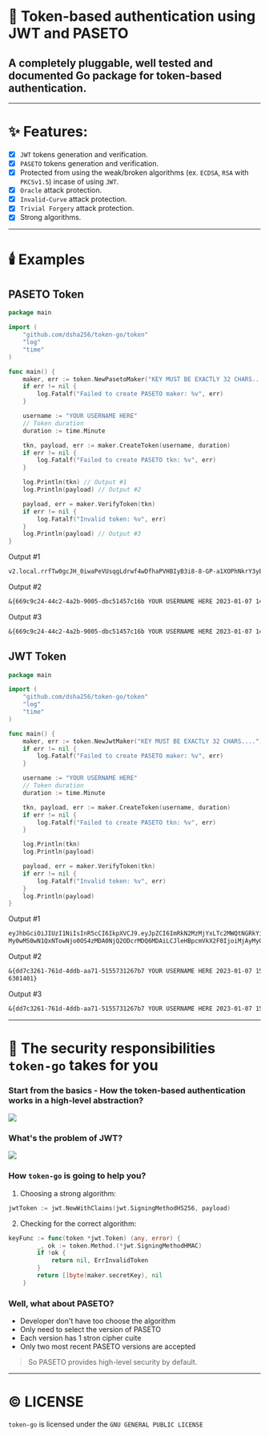# :rocket: Token-based authentication using JWT and PASETO
## A completely pluggable, well tested and documented Go package for token-based authentication.

---

# :sparkles: Features:
- [x] `JWT` tokens generation and verification.
- [x] `PASETO` tokens generation and verification.
- [x] Protected from using the weak/broken algorithms (ex. `ECDSA`, `RSA` with `PKCSv1.5`) incase of using `JWT`.
- [x] `Oracle` attack protection.
- [x] `Invalid-Curve` attack protection.
- [x] `Trivial Forgery` attack protection.
- [x] Strong algorithms.

---

# :candle: Examples
## PASETO Token
```go
package main

import (
	"github.com/dsha256/token-go/token"
	"log"
	"time"
)

func main() {
	maker, err := token.NewPasetoMaker("KEY MUST BE EXACTLY 32 CHARS....")
	if err != nil {
		log.Fatalf("Failed to create PASETO maker: %v", err)
	}

	username := "YOUR USERNAME HERE"
	// Token duration
	duration := time.Minute

	tkn, payload, err := maker.CreateToken(username, duration)
	if err != nil {
		log.Fatalf("Failed to create PASETO tkn: %v", err)
	}

	log.Println(tkn) // Output #1
	log.Println(payload) // Output #2

	payload, err = maker.VerifyToken(tkn)
	if err != nil {
		log.Fatalf("Invalid token: %v", err)
	}
	log.Println(payload) // Output #3
}
```

Output #1
```txt
v2.local.rrfTw0gcJH_0iwaPeVUsqgLdrwf4wDfhaPVHBIyB3i8-8-GP-a1XOPhNkrY3yEZnZkJebiNyivGaRdZvpyZsUzPJzArJCwz3rt2dmiCDPtyBstlZ5fTBYKU7dN51aRl5zHR6cXnvmHsK21KTBZ3BB65nc5eBuRXAHz9IKB3TIwjYeWQk6cu9nutAfiEZ8oQ2la4Q-pruIRYv_1niwilmwZWQVTnUmEiBhjoRAlkcilp-buDycHs_LwwS1bVt_lEbmhgyKc3CYFJSxg-q6tKD6ZkU0k-Dw84e.bnVsbA
```

Output #2
```txt
&{669c9c24-44c2-4a2b-9005-dbc51457c16b YOUR USERNAME HERE 2023-01-07 14:47:36.55678518 +0400 +04 m=+0.000188001 2023-01-07 14:48:36.55678518 +0400 +04 m=+60.000188101}
```

Output #3
```txt
&{669c9c24-44c2-4a2b-9005-dbc51457c16b YOUR USERNAME HERE 2023-01-07 14:47:36.55678518 +0400 +04 2023-01-07 14:48:36.55678518 +0400 +04}
```

## JWT Token
```go
package main

import (
	"github.com/dsha256/token-go/token"
	"log"
	"time"
)

func main() {
	maker, err := token.NewJwtMaker("KEY MUST BE EXACTLY 32 CHARS....")
	if err != nil {
		log.Fatalf("Failed to create PASETO maker: %v", err)
	}

	username := "YOUR USERNAME HERE"
	// Token duration
	duration := time.Minute

	tkn, payload, err := maker.CreateToken(username, duration)
	if err != nil {
		log.Fatalf("Failed to create PASETO tkn: %v", err)
	}

	log.Println(tkn)
	log.Println(payload)

	payload, err = maker.VerifyToken(tkn)
	if err != nil {
		log.Fatalf("Invalid token: %v", err)
	}
	log.Println(payload)
}
```

Output #1
```txt
eyJhbGciOiJIUzI1NiIsInR5cCI6IkpXVCJ9.eyJpZCI6ImRkN2MzMjYxLTc2MWQtNGRkYi1hYTcxLTUxNTU3MzEyNjdiNyIsInVzZXJuYW1lIjoiWU9VUiBVU0VSTkFNRSBIRVJFIiwiaXNzdWVkX2F0IjoiMjAy
My0wMS0wN1QxNTowNjo0OS4zMDA0NjQ2ODcrMDQ6MDAiLCJleHBpcmVkX2F0IjoiMjAyMy0wMS0wN1QxNTowNzo0OS4zMDA0NjQ3ODcrMDQ6MDAifQ.IYJFRd7yhxoZbXuis2ptDdjidhY4SMzIzCMvMxiZboE
```

Output #2
```txt
&{dd7c3261-761d-4ddb-aa71-5155731267b7 YOUR USERNAME HERE 2023-01-07 15:06:49.300464687 +0400 +04 m=+0.016301401 2023-01-07 15:07:49.300464787 +0400 +04 m=+60.01
6301401}
```

Output #3
```txt
&{dd7c3261-761d-4ddb-aa71-5155731267b7 YOUR USERNAME HERE 2023-01-07 15:06:49.300464687 +0400 +04 2023-01-07 15:07:49.300464787 +0400 +04}
```

---

# :beers: The security responsibilities `token-go` takes for you
### Start from the basics - How the token-based authentication works in a high-level abstraction?
![](https://github.com/dsha256/token-go/blob/main/doc/images/Token-based%20authentication.png)

### What's the problem of JWT?
![](https://github.com/dsha256/token-go/blob/main/doc/images/What's%20the%20problem%20of%20JWT.png)

### How `token-go` is going to help you?
1. Choosing a strong algorithm:
```go
jwtToken := jwt.NewWithClaims(jwt.SigningMethodHS256, payload)
```

2. Checking for the correct algorithm:
```go
keyFunc := func(token *jwt.Token) (any, error) {
		_, ok := token.Method.(*jwt.SigningMethodHMAC)
		if !ok {
			return nil, ErrInvalidToken
		}
		return []byte(maker.secretKey), nil
	}
```

### Well, what about PASETO?
- Developer don't have too choose the algorithm
- Only need to select the version of PASETO
- Each version has 1 stron cipher cuite
- Only two most recent PASETO versions are accepted
> So PASETO provides high-level security by default.

---

# :copyright: LICENSE
`token-go` is licensed under the `GNU GENERAL PUBLIC LICENSE`

